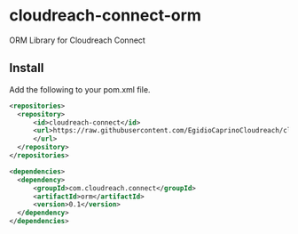 # cloudreach-connect-orm
ORM Library for Cloudreach Connect

## Install

Add the following to your pom.xml file.

``` xml
<repositories>
  <repository>
      <id>cloudreach-connect</id>
      <url>https://raw.githubusercontent.com/EgidioCaprinoCloudreach/cloudreach-connect-orm/mvn-repo/
      </url>
  </repository>
</repositories>

<dependencies>
  <dependency>
      <groupId>com.cloudreach.connect</groupId>
      <artifactId>orm</artifactId>
      <version>0.1</version>
  </dependency>
</dependencies>
```
